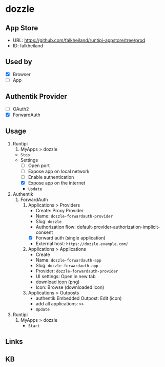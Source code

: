 # dozzle

## App Store

- URL: https://github.com/falkheiland/runtipi-appstore/tree/prod
- ID: falkheiland

## Used by

- [x] Browser
- [ ] App

## Authentik Provider

- [ ] OAuth2
- [x] ForwardAuth

## Usage

1. Runtipi
    1. MyApps > dozzle
    - `Stop`
    - Settings
      - [ ] Open port
      - [ ] Expose app on local network
      - [ ] Enable authentication
      - [x] Expose app on the internet
      - `Update`
2. Authentik
    1. ForwardAuth
        1. Applications > Providers
            - Create: Proxy Provider
            - Name: `dozzle-forwardauth-provider`
            - Slug: `dozzle`
            - Authorization flow: default-provider-authorization-implicit-consent
            - [x] Forward auth (single application)
            - External host: `https://dozzle.example.com/`
        2. Applications > Applications
            - Create
            - Name: `dozzle-forwardauth-app`
            - Slug: `dozzle-forwardauth-app`
            - Provider: `dozzle-forwardauth-provider`
            - UI settings: Open in new tab
            - download [icon (png)](https://selfh.st/icons/)
            - Icon: Browse (downloaded icon)
        3. Applications > Outposts
            - authentik Embedded Outpost: Edit (icon)
            - add all applications: `>>`
            - `Update`
3. Runtipi
    1. MyApps > dozzle
        - `Start`

## Links

## KB
